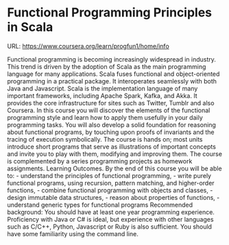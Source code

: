 Functional Programming Principles in Scala
==========================================

URL: https://www.coursera.org/learn/progfun1/home/info


Functional programming is becoming increasingly widespread in industry. This trend is driven by the adoption of Scala as the main programming language for many applications. Scala fuses functional and object-oriented programming in a practical package. It interoperates seamlessly with both Java and Javascript. Scala is the implementation language of many important frameworks, including Apache Spark, Kafka, and Akka. It provides the core infrastructure for sites such as Twitter, Tumblr and also Coursera. In this course you will discover the elements of the functional programming style and learn how to apply them usefully in your daily programming tasks. You will also develop a solid foundation for reasoning about functional programs, by touching upon proofs of invariants and the tracing of execution symbolically. The course is hands on; most units introduce short programs that serve as illustrations of important concepts and invite you to play with them, modifying and improving them. The course is complemented by a series programming projects as homework assignments. Learning Outcomes. By the end of this course you will be able to: - understand the principles of functional programming, - write purely functional programs, using recursion, pattern matching, and higher-order functions, - combine functional programming with objects and classes, - design immutable data structures, - reason about properties of functions, - understand generic types for functional programs Recommended background: You should have at least one year programming experience. Proficiency with Java or C# is ideal, but experience with other languages such as C/C++, Python, Javascript or Ruby is also sufficient. You should have some familiarity using the command line.
